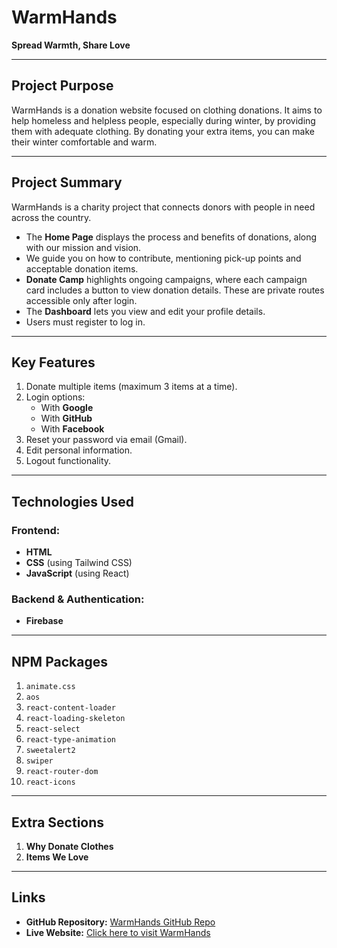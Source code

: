 # WarmHands  
**Spread Warmth, Share Love**

---

## Project Purpose  
WarmHands is a donation website focused on clothing donations. It aims to help homeless and helpless people, especially during winter, by providing them with adequate clothing. By donating your extra items, you can make their winter comfortable and warm.

---

## Project Summary  
WarmHands is a charity project that connects donors with people in need across the country.  

- The **Home Page** displays the process and benefits of donations, along with our mission and vision.  
- We guide you on how to contribute, mentioning pick-up points and acceptable donation items.  
- **Donate Camp** highlights ongoing campaigns, where each campaign card includes a button to view donation details. These are private routes accessible only after login.  
- The **Dashboard** lets you view and edit your profile details.  
- Users must register to log in.  

---

## Key Features  
1. Donate multiple items (maximum 3 items at a time).  
2. Login options:  
   - With **Google**  
   - With **GitHub**  
   - With **Facebook**  
3. Reset your password via email (Gmail).  
4. Edit personal information.  
5. Logout functionality.  

---

## Technologies Used  
### Frontend:  
- **HTML**  
- **CSS** (using Tailwind CSS)  
- **JavaScript** (using React)  

### Backend & Authentication:  
- **Firebase**

---

## NPM Packages  
1. `animate.css`  
2. `aos`  
3. `react-content-loader`  
4. `react-loading-skeleton`  
5. `react-select`  
6. `react-type-animation`  
7. `sweetalert2`  
8. `swiper`  
9. `react-router-dom`  
10. `react-icons`  

---

## Extra Sections  
1. **Why Donate Clothes**  
2. **Items We Love**  

---

## Links  
- **GitHub Repository:** [WarmHands GitHub Repo](https://github.com/programming-hero-web-course1/b10-a9-authentication-ABUNAYEM7)  
- **Live Website:** [Click here to visit WarmHands](https://warmhands-e9be2.web.app/)  
